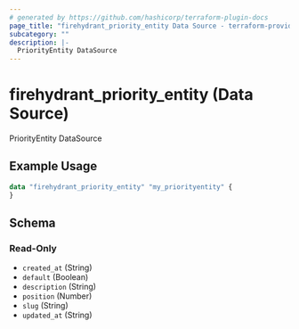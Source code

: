 ```yaml
---
# generated by https://github.com/hashicorp/terraform-plugin-docs
page_title: "firehydrant_priority_entity Data Source - terraform-provider-firehydrant"
subcategory: ""
description: |-
  PriorityEntity DataSource
---
```


# firehydrant_priority_entity (Data Source)

PriorityEntity DataSource

## Example Usage

```terraform
data "firehydrant_priority_entity" "my_priorityentity" {
}
```

<!-- schema generated by tfplugindocs -->
## Schema

### Read-Only

- `created_at` (String)
- `default` (Boolean)
- `description` (String)
- `position` (Number)
- `slug` (String)
- `updated_at` (String)
